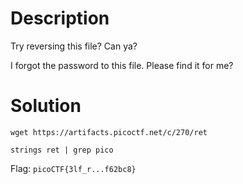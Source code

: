 # Description

Try reversing this file? Can ya?

I forgot the password to this file. Please find it for me?

# Solution

```wget https://artifacts.picoctf.net/c/270/ret```

```strings ret | grep pico```

Flag: ```picoCTF{3lf_r...f62bc8}```
